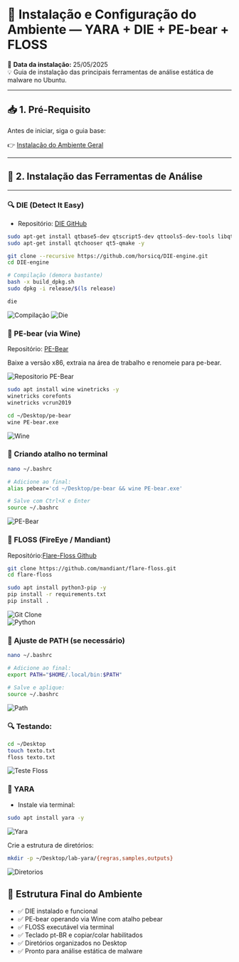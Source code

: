 # 🧰 Instalação e Configuração do Ambiente — YARA + DIE + PE-bear + FLOSS

📅 **Data da instalação:** 25/05/2025  
💡 Guia de instalação das principais ferramentas de análise estática de malware no Ubuntu.

---

## 📥 1. Pré-Requisito

Antes de iniciar, siga o guia base:

👉 [Instalação do Ambiente Geral](../../../Instalacao-do-Ambiente-Geral/README.md)

---

## 🧪 2. Instalação das Ferramentas de Análise

---

### 🔍 DIE (Detect It Easy)

- Repositório: [DIE GitHub](https://github.com/horsicq/Detect-It-Easy/blob/master/docs/BUILD.md)

```bash
sudo apt-get install qtbase5-dev qtscript5-dev qttools5-dev-tools libqt5svg5-dev git build-essential -y
sudo apt-get install qtchooser qt5-qmake -y

git clone --recursive https://github.com/horsicq/DIE-engine.git
cd DIE-engine

# Compilação (demora bastante)
bash -x build_dpkg.sh
sudo dpkg -i release/$(ls release)

die
```
![Compilação](prints/1.png)
![Die](prints/2.png)


### 🐻 PE-bear (via Wine)
Repositório: [PE-Bear](https://github.com/hasherezade/pe-bear/releases)

Baixe a versão x86, extraia na área de trabalho e renomeie para pe-bear.

![Repositorio PE-Bear](prints/3.png)

```bash
sudo apt install wine winetricks -y
winetricks corefonts
winetricks vcrun2019

cd ~/Desktop/pe-bear
wine PE-bear.exe
```
![Wine](prints/4.png)

### 🔧 Criando atalho no terminal

```bash
nano ~/.bashrc

# Adicione ao final:
alias pebear='cd ~/Desktop/pe-bear && wine PE-bear.exe'

# Salve com Ctrl+X e Enter
source ~/.bashrc
```
![PE-Bear](prints/5.png)


### 🧠 FLOSS (FireEye / Mandiant)
Repositório:[Flare-Floss Github](https://github.com/mandiant/flare-floss)

```bash
git clone https://github.com/mandiant/flare-floss.git
cd flare-floss

sudo apt install python3-pip -y
pip install -r requirements.txt
pip install .
```
![Git Clone](prints/6.png)   
![Python](prints/7.png)

### 🔧 Ajuste de PATH (se necessário)

```bash
nano ~/.bashrc

# Adicione ao final:
export PATH="$HOME/.local/bin:$PATH"

# Salve e aplique:
source ~/.bashrc
```
![Path](prints/8.png)

### 🔍 Testando:

```bash
cd ~/Desktop
touch texto.txt
floss texto.txt
```
![Teste Floss](prints/9.png)

### 🧬 YARA

- Instale via terminal:

```bash
sudo apt install yara -y
```
![Yara](prints/10.png)

Crie a estrutura de diretórios:

```bash
mkdir -p ~/Desktop/lab-yara/{regras,samples,outputs}
```
![Diretorios](prints/11.png)



## 🧱 Estrutura Final do Ambiente
- ✅ DIE instalado e funcional  
- ✅ PE-bear operando via Wine com atalho pebear  
- ✅ FLOSS executável via terminal  
- ✅ Teclado pt-BR e copiar/colar habilitados  
- ✅ Diretórios organizados no Desktop  
- ✅ Pronto para análise estática de malware  



